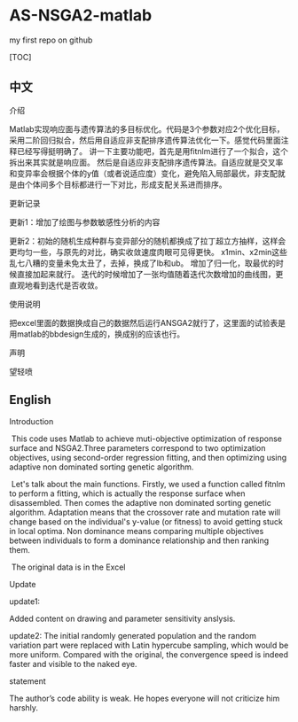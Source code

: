 # AS-NSGA2-matlab

my first repo on github

[TOC]

## 中文

 介绍

Matlab实现响应面与遗传算法的多目标优化。代码是3个参数对应2个优化目标，采用二阶回归拟合，然后用自适应非支配排序遗传算法优化一下。感觉代码里面注释已经写得挺明确了。 讲一下主要功能吧，首先是用fitnlm进行了一个拟合，这个拆出来其实就是响应面。 然后是自适应非支配排序遗传算法。自适应就是交叉率和变异率会根据个体的y值（或者说适应度）变化，避免陷入局部最优，非支配就是由个体间多个目标都进行一下对比，形成支配关系进而排序。



 更新记录

更新1：增加了绘图与参数敏感性分析的内容

更新2：初始的随机生成种群与变异部分的随机都换成了拉丁超立方抽样，这样会更均匀一些，与原先的对比，确实收敛速度肉眼可见得更快。 x1min、x2min这些乱七八糟的变量未免太丑了，去掉，换成了lb和ub。 增加了归一化，取最优的时候直接加起来就行。 迭代的时候增加了一张均值随着迭代次数增加的曲线图，更直观地看到迭代是否收敛。



使用说明

把excel里面的数据换成自己的数据然后运行ANSGA2就行了，这里面的试验表是用matlab的bbdesign生成的，换成别的应该也行。



 声明

望轻喷

## English

Introduction

​	This code uses Matlab to achieve muti-objective optimization of response surface and NSGA2.Three parameters correspond to two optimization objectives, using second-order regression fitting, and then optimizing using adaptive non dominated sorting genetic algorithm. 

​	 Let's talk about the main functions. Firstly, we used a function called fitnlm to perform a fitting, which is actually the response surface when disassembled. Then comes the adaptive non dominated sorting genetic algorithm. Adaptation means that the crossover rate and mutation rate will change based on the individual's y-value (or fitness) to avoid getting stuck in local optima. Non dominance means comparing multiple objectives between individuals to form a dominance relationship and then ranking them.

​	The original data is in the Excel



Update

update1: 

Added content on drawing and parameter sensitivity anslysis.

update2:
The initial randomly generated population and the random variation part were replaced with Latin hypercube sampling, which would be more uniform. Compared with the original, the convergence speed is indeed faster and visible to the naked eye.



statement

The author’s code ability is weak. He hopes everyone will not criticize him harshly.
